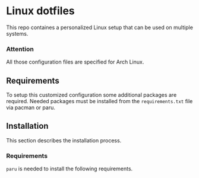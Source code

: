 # Linux dotfiles
This repo containes a personalized Linux setup that can be used on multiple systems.

### Attention
All those configuration files are specified for Arch Linux.

## Requirements
To setup this customized configuration some additional packages are required.
Needed packages must be installed from the `requirements.txt` file via pacman or paru.

## Installation
This section describes the installation process.

### Requirements
`paru` is needed to install the following requirements.

[//]: # (sudo pacman -S --needed - < requirements.txt)
